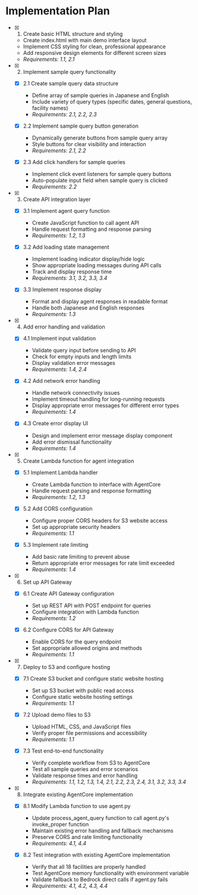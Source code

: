 # Implementation Plan

- [x] 1. Create basic HTML structure and styling





  - Create index.html with main demo interface layout
  - Implement CSS styling for clean, professional appearance
  - Add responsive design elements for different screen sizes
  - _Requirements: 1.1, 2.1_

- [x] 2. Implement sample query functionality





  - [x] 2.1 Create sample query data structure


    - Define array of sample queries in Japanese and English
    - Include variety of query types (specific dates, general questions, facility names)
    - _Requirements: 2.1, 2.2, 2.3_
  
  - [x] 2.2 Implement sample query button generation


    - Dynamically generate buttons from sample query array
    - Style buttons for clear visibility and interaction
    - _Requirements: 2.1, 2.2_
  
  - [x] 2.3 Add click handlers for sample queries


    - Implement click event listeners for sample query buttons
    - Auto-populate input field when sample query is clicked
    - _Requirements: 2.2_

- [x] 3. Create API integration layer





  - [x] 3.1 Implement agent query function


    - Create JavaScript function to call agent API
    - Handle request formatting and response parsing
    - _Requirements: 1.2, 1.3_
  
  - [x] 3.2 Add loading state management


    - Implement loading indicator display/hide logic
    - Show appropriate loading messages during API calls
    - Track and display response time
    - _Requirements: 3.1, 3.2, 3.3, 3.4_
  
  - [x] 3.3 Implement response display


    - Format and display agent responses in readable format
    - Handle both Japanese and English responses
    - _Requirements: 1.3_

- [x] 4. Add error handling and validation





  - [x] 4.1 Implement input validation


    - Validate query input before sending to API
    - Check for empty inputs and length limits
    - Display validation error messages
    - _Requirements: 1.4, 2.4_
  
  - [x] 4.2 Add network error handling


    - Handle network connectivity issues
    - Implement timeout handling for long-running requests
    - Display appropriate error messages for different error types
    - _Requirements: 1.4_
  
  - [x] 4.3 Create error display UI


    - Design and implement error message display component
    - Add error dismissal functionality
    - _Requirements: 1.4_

- [x] 5. Create Lambda function for agent integration





  - [x] 5.1 Implement Lambda handler


    - Create Lambda function to interface with AgentCore
    - Handle request parsing and response formatting
    - _Requirements: 1.2, 1.3_
  
  - [x] 5.2 Add CORS configuration


    - Configure proper CORS headers for S3 website access
    - Set up appropriate security headers
    - _Requirements: 1.1_
  
  - [x] 5.3 Implement rate limiting


    - Add basic rate limiting to prevent abuse
    - Return appropriate error messages for rate limit exceeded
    - _Requirements: 1.4_

- [x] 6. Set up API Gateway





  - [x] 6.1 Create API Gateway configuration


    - Set up REST API with POST endpoint for queries
    - Configure integration with Lambda function
    - _Requirements: 1.2_
  
  - [x] 6.2 Configure CORS for API Gateway


    - Enable CORS for the query endpoint
    - Set appropriate allowed origins and methods
    - _Requirements: 1.1_

- [x] 7. Deploy to S3 and configure hosting





  - [x] 7.1 Create S3 bucket and configure static website hosting


    - Set up S3 bucket with public read access
    - Configure static website hosting settings
    - _Requirements: 1.1_
  
  - [x] 7.2 Upload demo files to S3


    - Upload HTML, CSS, and JavaScript files
    - Verify proper file permissions and accessibility
    - _Requirements: 1.1_
  
  - [x] 7.3 Test end-to-end functionality




    - Verify complete workflow from S3 to AgentCore
    - Test all sample queries and error scenarios
    - Validate response times and error handling
    - _Requirements: 1.1, 1.2, 1.3, 1.4, 2.1, 2.2, 2.3, 2.4, 3.1, 3.2, 3.3, 3.4_

- [x] 8. Integrate existing AgentCore implementation







  - [x] 8.1 Modify Lambda function to use agent.py




    - Update process_agent_query function to call agent.py's invoke_proper function
    - Maintain existing error handling and fallback mechanisms
    - Preserve CORS and rate limiting functionality
    - _Requirements: 4.1, 4.4_
  
  - [x] 8.2 Test integration with existing AgentCore implementation




    - Verify that all 18 facilities are properly handled
    - Test AgentCore memory functionality with environment variable
    - Validate fallback to Bedrock direct calls if agent.py fails
    - _Requirements: 4.1, 4.2, 4.3, 4.4_
